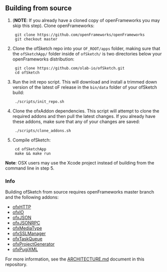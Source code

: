 ## Building from source


1. (__NOTE__: If you already have a cloned copy of openFrameworks you may skip this step). Clone openFrameworks:

		git clone https://github.com/openFrameworks/openFrameworks
		git checkout master

2. Clone the ofSketch repo into your `OF_ROOT/apps` folder, making sure that the `ofSketchApp/` folder inside of `ofSketch/` is two directories below your openFrameworks distribution:

		git clone https://github.com/olab-io/ofSketch.git
		cd ofSketch
		
3. Run the init repo script. This will download and install a trimmed down version of the latest oF release in the `bin/data` folder of your ofSketch build:

		./scripts/init_repo.sh
		
4. Clone the ofxAddon dependencies. This script will attempt to clone the required addons and then pull the latest changes. If you already have these addons, make sure that any of your changes are saved:

		./scripts/clone_addons.sh

5. Compile ofSketch:

		cd ofSketchApp
		make && make run


__Note__: OSX users may use the Xcode project instead of building from the command line in step 5.


### Info

Building ofSketch from source requires openFrameworks master branch and the following addons:

- [ofxHTTP](https://github.com/bakercp/ofxHTTP)
- [ofxIO](https://github.com/bakercp/ofxIO)
- [ofxJSON](https://github.com/bakercp/ofxJSON)
- [ofxJSONRPC](https://github.com/bakercp/ofxJSONRPC)
- [ofxMediaType](https://github.com/bakercp/ofxMediaType)
- [ofxSSLManager](https://github.com/bakercp/ofxSSLManager)
- [ofxTaskQueue](https://github.com/bakercp/ofxTaskQueue)
- [ofxProjectGenerator](https://github.com/bakercp/ofxProjectGenerator)
- [ofxPugiXML](https://github.com/bakercp/ofxPugiXML)

For more information, see the [ARCHITECTURE.md](ARCHITECTURE.md) document in this repository.

